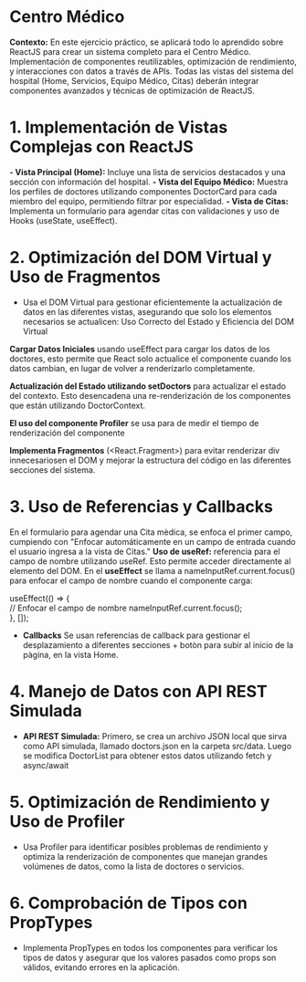 # Centro Médico  

**Contexto:**
En este ejercicio práctico, se aplicará todo lo aprendido sobre ReactJS para crear
un sistema completo para el Centro Médico. Implementación de componentes reutilizables, optimización de rendimiento, y interacciones con datos a través de APIs. Todas las vistas del sistema del hospital (Home, Servicios, Equipo Médico, Citas) deberán integrar
componentes avanzados y técnicas de optimización de ReactJS.

# 1. Implementación de Vistas Complejas con ReactJS
**- Vista Principal (Home):** Incluye una lista de servicios destacados y una sección
con información del hospital.
**- Vista del Equipo Médico:** Muestra los perfiles de doctores utilizando
componentes DoctorCard para cada miembro del equipo, permitiendo filtrar
por especialidad.
**- Vista de Citas:** Implementa un formulario para agendar citas con validaciones y
uso de Hooks (useState, useEffect).

# 2. Optimización del DOM Virtual y Uso de Fragmentos
- Usa el DOM Virtual para gestionar eficientemente la actualización de datos en las
diferentes vistas, asegurando que solo los elementos necesarios se actualicen:
Uso Correcto del Estado y Eficiencia del DOM Virtual

**Cargar Datos Iniciales** usando useEffect para cargar los datos de los doctores, esto permite que React solo actualice el componente cuando los datos cambian, en lugar de volver a renderizarlo completamente.

**Actualización del Estado utilizando setDoctors** para actualizar el estado del contexto. Esto desencadena una re-renderización de los componentes que están utilizando DoctorContext.

**El uso del componente Profiler** se usa para de medir el tiempo de renderización del componente 


**Implementa Fragmentos** (<React.Fragment>) para evitar renderizar div innecesariosen el DOM y mejorar la estructura del código en las diferentes secciones del sistema.

# 3. Uso de Referencias y Callbacks
En el formulario para agendar una Cita mèdica, se enfoca el primer campo, cumpiendo con "Enfocar automáticamente en un campo de entrada cuando el usuario ingresa a la vista de Citas."
**Uso de useRef:** referencia para el campo de nombre utilizando useRef. Esto permite acceder directamente al elemento del DOM.
En el **useEffect** se llama a nameInputRef.current.focus() para enfocar el campo de nombre cuando el componente carga:

useEffect(() => {  
    // Enfocar el campo de nombre 
    nameInputRef.current.focus();  
}, []);

- **Callbacks** Se usan referencias de callback para gestionar el desplazamiento a diferentes secciones + botòn para subir al inicio de la pàgina, en la vista Home.

# 4. Manejo de Datos con API REST Simulada
- **API REST Simulada:** Primero, se crea un archivo JSON local que sirva como API simulada, llamado doctors.json en la carpeta src/data.
Luego se modifica DoctorList para obtener estos datos utilizando fetch y async/await

# 5. Optimización de Rendimiento y Uso de Profiler 
- Usa Profiler para identificar posibles problemas de rendimiento y optimiza la renderización de componentes que manejan grandes volúmenes de datos, como la lista
de doctores o servicios.
# 6. Comprobación de Tipos con PropTypes 
- Implementa PropTypes en todos los componentes para verificar los tipos de datos y asegurar que los valores pasados como props son válidos, evitando errores en la aplicación.